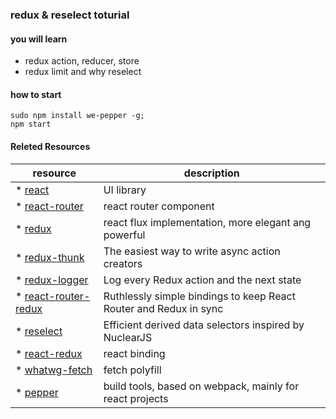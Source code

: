 ### redux & reselect toturial

#### you will learn

-  redux action, reducer, store
-  redux limit and why reselect

####  how to start

```
sudo npm install we-pepper -g;
npm start
```

#### Releted Resources


resource                                                             |  description
----                                                                 |-------
* [react](http://facebook.github.io/react)                           |  UI library 
* [react-router](https://github.com/reactjs/react-router)            |  react router component
* [redux](http://redux.js.org)                                       |  react flux implementation, more elegant ang powerful
* [redux-thunk](http://github.com/gaearon/redux-thunk)               |  The easiest way to write async action creators
* [redux-logger](https://github.com/fcomb/redux-logger)              |  Log every Redux action and the next state
* [react-router-redux](https://github.com/reactjs/react-router-redux)|  Ruthlessly simple bindings to keep React Router and Redux in sync
* [reselect](https://github.com/faassen/reselect)                    |  Efficient derived data selectors inspired by NuclearJS
* [react-redux](https://github.com/gaearon/react-redux)              |  react binding
* [whatwg-fetch](http://github.github.io/fetch/)                     |  fetch polyfill
* [pepper](https://www.npmjs.com/package/we-pepper)                  |  build tools, based on webpack, mainly for react projects

